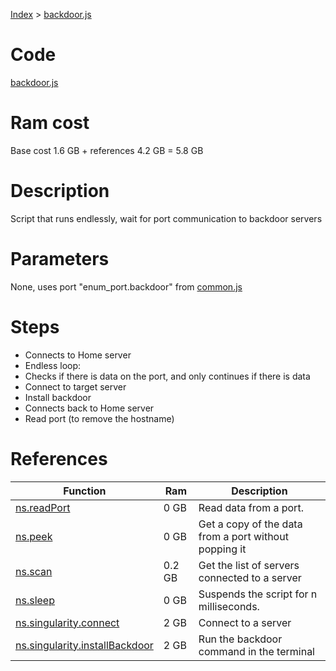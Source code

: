 [Index](./index.md) > [backdoor.js](./backdoor.md)

# Code
[backdoor.js](/scripts/backdoor.js)

# Ram cost
Base cost 1.6 GB + references 4.2 GB = 5.8 GB

# Description
Script that runs endlessly, wait for port communication to backdoor servers

# Parameters
None, uses port "enum_port.backdoor" from [common.js](./common.md)

# Steps
* Connects to Home server
* Endless loop:
* Checks if there is data on the port, and only continues if there is data
* Connect to target server
* Install backdoor
* Connects back to Home server
* Read port (to remove the hostname)

# References
| Function | Ram | Description |
|  --- | --- | --- |
| [ns.readPort](https://github.com/bitburner-official/bitburner-src/blob/dev/markdown/bitburner.ns.readport.md) | 0 GB | Read data from a port. |
| [ns.peek](https://github.com/bitburner-official/bitburner-src/blob/dev/markdown/bitburner.ns.peek.md) | 0 GB | Get a copy of the data from a port without popping it |
| [ns.scan](https://github.com/bitburner-official/bitburner-src/blob/dev/markdown/bitburner.ns.scan.md) | 0.2 GB | Get the list of servers connected to a server |
| [ns.sleep](https://github.com/bitburner-official/bitburner-src/blob/dev/markdown/bitburner.ns.sleep.md) | 0 GB | Suspends the script for n milliseconds. |
| [ns.singularity.connect](https://github.com/bitburner-official/bitburner-src/blob/dev/markdown/bitburner.singularity.connect.md) | 2 GB | Connect to a server |
| [ns.singularity.installBackdoor](https://github.com/bitburner-official/bitburner-src/blob/dev/markdown/bitburner.singularity.installbackdoor.md) | 2 GB | Run the backdoor command in the terminal |
